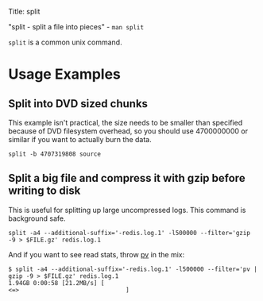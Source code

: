 Title: split

"split - split a file into pieces" - `man split`

`split` is a common unix command.

# Usage Examples

## Split into DVD sized chunks

This example isn't practical, the size needs to be smaller than specified because of DVD filesystem overhead, so you should use 4700000000 or similar if you want to actually burn the data.

```
split -b 4707319808 source
```

## Split a big file and compress it with gzip before writing to disk

This is useful for splitting up large uncompressed logs. This command is background safe.

```
split -a4 --additional-suffix='-redis.log.1' -l500000 --filter='gzip -9 > $FILE.gz' redis.log.1
```

And if you want to see read stats, throw [pv](pv) in the mix:

```
$ split -a4 --additional-suffix='-redis.log.1' -l500000 --filter='pv | gzip -9 > $FILE.gz' redis.log.1
1.94GB 0:00:58 [21.2MB/s] [                                         <=>                              ]
```
